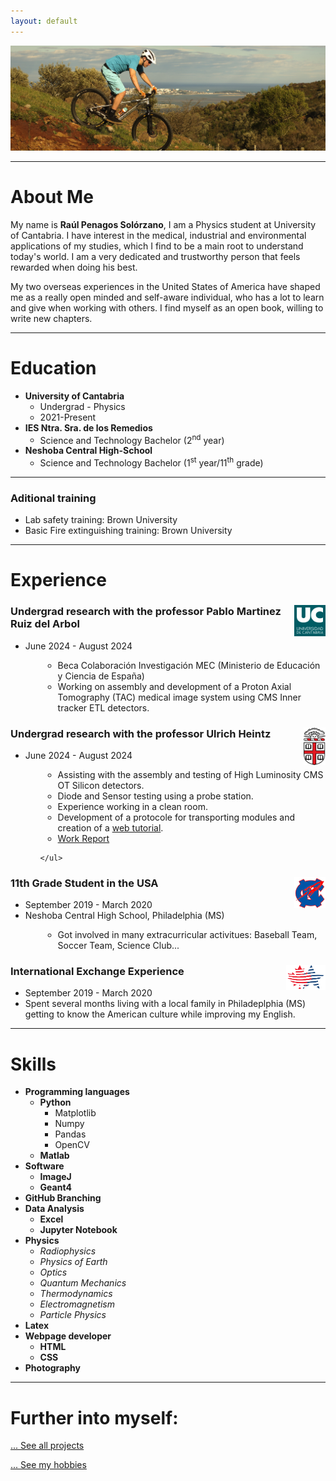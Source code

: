```yaml
---
layout: default
---
```


![Branching](/assets/img/header.JPG)

<hr>

# About Me

My name is **Raúl Penagos Solórzano**, I am a Physics student at University of Cantabria. I have interest in the medical, industrial and environmental applications of my studies, which I find to be a main root to understand today's world. I am a very dedicated and trustworthy person that feels rewarded when doing his best. 

My two overseas experiences in the United States of America have shaped me as a really open minded and self-aware individual, who has a lot to learn and give when working with others. I find myself as an open book, willing to write new chapters.  

<hr>

# Education
- **University of Cantabria**
    - Undergrad - Physics
    - 2021-Present
- **IES Ntra. Sra. de los Remedios**
    - Science and Technology Bachelor (2<sup>nd</sup> year)
- **Neshoba Central High-School**
    - Science and Technology Bachelor (1<sup>st</sup> year/11<sup>th</sup> grade)

<hr>

### Aditional training
- Lab safety training: Brown University
- Basic Fire extinguishing training: Brown University

<hr>

# Experience

<div class="card">
<img src="/assets/img/UC.png" style="float:right;height:50px;">
  <h3>Undergrad research with the professor Pablo Martinez Ruiz del Arbol</h3>
  <ul>
    <li>June 2024 - August 2024</li>
    <ul>
    <li style="margin-left:2em">Beca Colaboración Investigación MEC (Ministerio de Educación y Ciencia de España)</li>
    <li style="margin-left:2em">Working on assembly and development of a Proton Axial Tomography (TAC) medical image system using CMS Inner tracker ETL detectors.</li>
    </ul>
  </ul>
</div>


<div class="card">
<img src="/assets/img/brown-university.png" style="float:right;height:60px;">
  <h3>Undergrad research with the professor Ulrich Heintz</h3>
  <ul>
    <li>June 2024 - August 2024</li>
    <ul>
    <li style="margin-left:2em">Assisting with the assembly and testing of High Luminosity CMS OT Silicon detectors.</li>
    <li style="margin-left:2em">Diode and Sensor testing using a probe station.</li>
    <li style="margin-left:2em">Experience working in a clean room.</li>
    <li style="margin-left:2em">Development of a protocole for transporting modules and creation of a <a href="https://brownhep.github.io/2sassemblyfiles/2024/07/22/carrier_box.html">web tutorial</a>.</li>
    <li style="margin-left:2em"><a href="./assets/files/Brown_Summer_Report_compressed.pdf">Work Report</a></li>
    
    </ul>
  </ul>
</div>

<div class="card">
<img src="/assets/img/neshoba.png" style="float:right;width:50px;height:50px;">
  <h3>11th Grade Student in the USA</h3>
  <ul>
    <li>September 2019 - March 2020</li>
    <li>Neshoba Central High School, Philadelphia (MS)</li>
    <ul>
    <li style="margin-left:2em">Got involved in many extracurricular activitues: Baseball Team, Soccer Team, Science Club...</li>
    </ul>
  </ul>
</div>

<div class="card">
<img src="/assets/img/fao.png" style="float:right;height:40px;">
  <h3>International Exchange Experience</h3>
  <ul>
    <li>September 2019 - March 2020</li>
    <li>Spent several months living with a local family in Philadeplphia (MS) getting to know the American culture while improving my English.</li>
  </ul>
</div>


<hr>


# Skills
- **Programming languages**
    - **Python**
        - Matplotlib
        - Numpy
        - Pandas
        - OpenCV
    - **Matlab**
- **Software**
    - **ImageJ**
    - **Geant4**
- **GitHub Branching**
- **Data Analysis**
    - **Excel**
    - **Jupyter Notebook**
- **Physics**
    - *Radiophysics*
    - *Physics of Earth*
    - *Optics*
    - *Quantum Mechanics*
    - *Thermodynamics*
    - *Electromagnetism*
    - *Particle Physics*
- **Latex**
- **Webpage developer**
    - **HTML**
    - **CSS**
- **Photography**

<hr>

# Further into myself:

[... See all projects](./projects)

[... See my hobbies](./hobbies)


<!-- 
<a href="https://directory.brown.edu/uuid/1a611639-a7e8-4783-91f7-9b28dde8eecc" > Brown </a>

 <a href="./projects" > Brown </a> -->